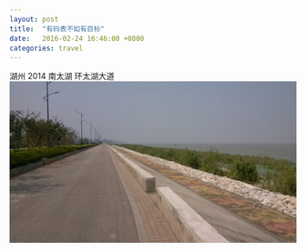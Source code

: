 ```yaml
---
layout: post
title:  "有码表不如有目标"
date:   2016-02-24 16:46:00 +0800
categories: travel
---
```


湖州 2014 南太湖 环太湖大道
![环太湖大道](/assets/images/taihu_huzhou.jpg)

